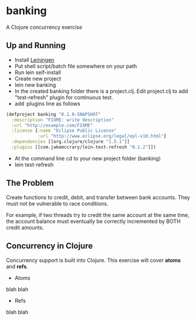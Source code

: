 # banking

A Clojure concurrency exercise

Up and Running
-------
* Install [Leiningen](http://leiningen.org/)
 * Put shell script/batch file somewhere on your path 
 * Run lein self-install
* Create new project
 * lein new banking
* In the created banking folder there is a project.clj. Edit project.clj to add "test-refresh" plugin for continuous test.
 * add :plugins line as follows

```clojure
(defproject banking "0.1.0-SNAPSHOT"
  :description "FIXME: write description"
  :url "http://example.com/FIXME"
  :license {:name "Eclipse Public License"
            :url "http://www.eclipse.org/legal/epl-v10.html"}
  :dependencies [[org.clojure/clojure "1.5.1"]]
  :plugins [[com.jakemccrary/lein-test-refresh "0.1.2"]])
```

* At the command line cd to your new project folder (banking)
* lein test-refresh


The Problem
-------

Create functions to credit, debit, and transfer between bank accounts. They must not be vulnerable to race conditions.

For example, if two threads try to credit the same account at the same time, the account balance must eventually be correctly incremented by BOTH credit amounts.

Concurrency in Clojure
-------

Concurrency support is built into Clojure. This exercise will cover **atoms** and **refs**.

* Atoms

blah blah

* Refs

blah blah
